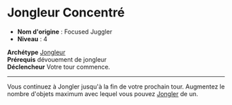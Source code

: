 # Jongleur Concentré

 * **Nom d'origine** : Focused Juggler
 * **Niveau** : 4


<p><span id="ctl00_MainContent_DetailedOutput"><strong>Archétype</strong> <u><a href="https://2e.aonprd.com/Archetypes.aspx?ID=36">Jongleur</a></u><br><strong>Prérequis</strong> dévouement de jongleur<br><strong>Déclencheur</strong> Votre tour commence.<br></span></p>
<hr>
<p>Vous continuez à Jongler jusqu'à la fin de votre prochain tour. Augmentez le nombre d'objets maximum avec lequel vous pouvez <a href="https://2e.aonprd.com/Feats.aspx?ID=1199">Jongler</a> de un.&nbsp;</p>